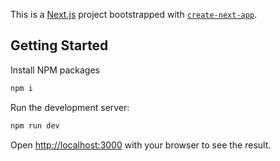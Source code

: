 This is a [Next.js](https://nextjs.org/) project bootstrapped with [`create-next-app`](https://github.com/vercel/next.js/tree/canary/packages/create-next-app).

## Getting Started
Install NPM packages
```bash
npm i
```

Run the development server:

```bash
npm run dev
```

Open [http://localhost:3000](http://localhost:3000) with your browser to see the result.